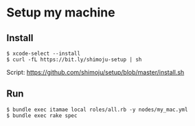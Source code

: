 # Setup my machine

## Install

```
$ xcode-select --install
$ curl -fL https://bit.ly/shimoju-setup | sh
```

Script: https://github.com/shimoju/setup/blob/master/install.sh

## Run

```
$ bundle exec itamae local roles/all.rb -y nodes/my_mac.yml
$ bundle exec rake spec
```
